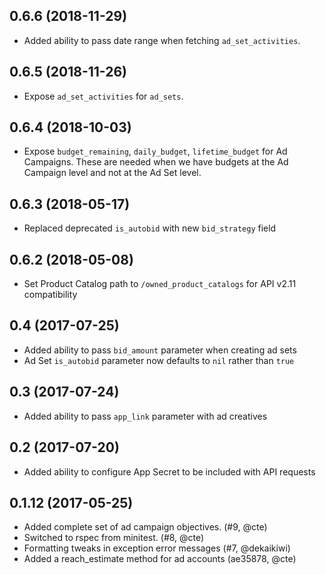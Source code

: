 ## 0.6.6 (2018-11-29)
  - Added ability to pass date range when fetching `ad_set_activities`.

## 0.6.5 (2018-11-26)
  - Expose `ad_set_activities` for `ad_sets`.

## 0.6.4 (2018-10-03)
  - Expose `budget_remaining`, `daily_budget`, `lifetime_budget` for Ad Campaigns. These are needed when we have budgets at the Ad Campaign level and not at the Ad Set level.

## 0.6.3 (2018-05-17)
  - Replaced deprecated `is_autobid` with new `bid_strategy` field

## 0.6.2 (2018-05-08)
  - Set Product Catalog path to `/owned_product_catalogs` for API v2.11 compatibility

## 0.4 (2017-07-25)
 - Added ability to pass `bid_amount` parameter when creating ad sets
 - Ad Set `is_autobid` parameter now defaults to `nil` rather than `true`

## 0.3 (2017-07-24)
 - Added ability to pass `app_link` parameter with ad creatives

## 0.2 (2017-07-20)
 - Added ability to configure App Secret to be included with API requests

## 0.1.12 (2017-05-25)
 - Added complete set of ad campaign objectives. (#9, @cte)
 - Switched to rspec from minitest. (#8, @cte)
 - Formatting tweaks in exception error messages (#7, @dekaikiwi)
 - Added a reach_estimate method for ad accounts (ae35878, @cte)

